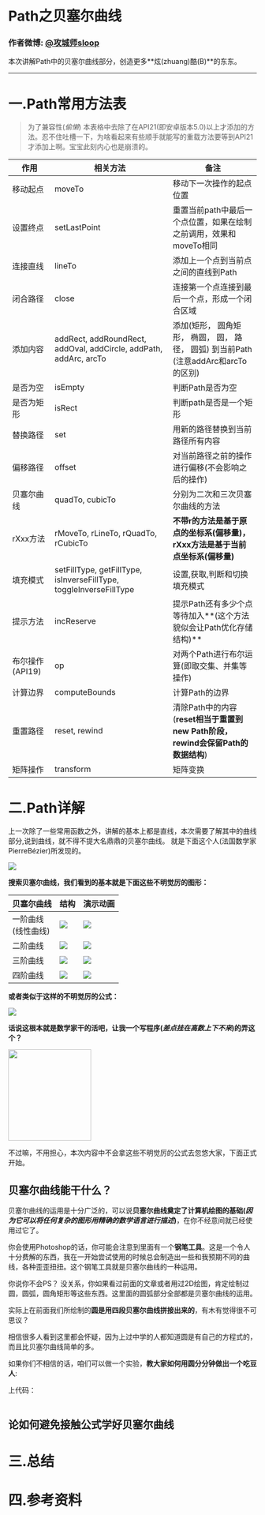# Path之贝塞尔曲线

### 作者微博: [@攻城师sloop](http://weibo.com/GcsSloop)

本次讲解Path中的贝塞尔曲线部分，创造更多**炫(zhuang)酷(B)**的东东。

******

# 一.Path常用方法表
> 为了兼容性(_偷懒_) 本表格中去除了在API21(即安卓版本5.0)以上才添加的方法。忍不住吐槽一下，为啥看起来有些顺手就能写的重载方法要等到API21才添加上啊。宝宝此刻内心也是崩溃的。

作用 | 相关方法 | 备注
--- | --- | ---
移动起点   | moveTo | 移动下一次操作的起点位置
设置终点   | setLastPoint | 重置当前path中最后一个点位置，如果在绘制之前调用，效果和moveTo相同
连接直线   | lineTo | 添加上一个点到当前点之间的直线到Path
闭合路径   | close  | 连接第一个点连接到最后一个点，形成一个闭合区域
添加内容   | addRect, addRoundRect,  addOval, addCircle, 	addPath, addArc, arcTo | 添加(矩形， 圆角矩形， 椭圆， 圆， 路径， 圆弧) 到当前Path (注意addArc和arcTo的区别)
是否为空   | isEmpty | 判断Path是否为空
是否为矩形 | isRect  | 判断path是否是一个矩形
替换路径   | set | 用新的路径替换到当前路径所有内容
偏移路径   | offset | 对当前路径之前的操作进行偏移(不会影响之后的操作)
贝塞尔曲线 | quadTo, cubicTo | 分别为二次和三次贝塞尔曲线的方法
rXxx方法   | rMoveTo, rLineTo, rQuadTo, rCubicTo | **不带r的方法是基于原点的坐标系(偏移量)，rXxx方法是基于当前点坐标系(偏移量)**
填充模式   | setFillType, getFillType, isInverseFillType, toggleInverseFillType| 设置,获取,判断和切换填充模式
提示方法   | incReserve | 提示Path还有多少个点等待加入**(这个方法貌似会让Path优化存储结构)**
布尔操作(API19) | op | 对两个Path进行布尔运算(即取交集、并集等操作)
计算边界   | computeBounds | 计算Path的边界
重置路径   | reset, rewind | 清除Path中的内容(**reset相当于重置到new Path阶段，rewind会保留Path的数据结构**)
矩阵操作   | transform | 矩阵变换

# 二.Path详解

上一次除了一些常用函数之外，讲解的基本上都是直线，本次需要了解其中的曲线部分,说到曲线，就不得不提大名鼎鼎的贝塞尔曲线。
就是下面这个人(法国数学家PierreBézier)所发现的。


![](http://ww4.sinaimg.cn/large/005Xtdi2jw1f1ky5bw28pg305k07h3yo.gif)

**搜索贝塞尔曲线，我们看到的基本就是下面这些不明觉厉的图形：**

贝塞尔曲线 | 结构 | 演示动画
 --- | --- | ---
 一阶曲线<br/>(线性曲线) | ![](https://upload.wikimedia.org/wikipedia/commons/0/00/B%C3%A9zier_1_big.gif) | ![](https://upload.wikimedia.org/wikipedia/commons/0/00/B%C3%A9zier_1_big.gif)
 二阶曲线 | ![](https://upload.wikimedia.org/wikipedia/commons/6/6b/B%C3%A9zier_2_big.svg) | ![](https://upload.wikimedia.org/wikipedia/commons/3/3d/B%C3%A9zier_2_big.gif)
三阶曲线 |  ![](https://upload.wikimedia.org/wikipedia/commons/8/89/B%C3%A9zier_3_big.svg) | ![](https://upload.wikimedia.org/wikipedia/commons/d/db/B%C3%A9zier_3_big.gif)
四阶曲线 | ![](https://upload.wikimedia.org/wikipedia/commons/b/bf/B%C3%A9zier_4_big.svg) | ![](https://upload.wikimedia.org/wikipedia/commons/a/a4/B%C3%A9zier_4_big.gif)

**或者类似于这样的不明觉厉的公式：**

![](https://upload.wikimedia.org/math/8/f/4/8f4c915ef475b93fc0f8374f378e436f.png)

**话说这根本就是数学家干的活吧，让我一个写程序(_差点挂在高数上下不来_)的弄这个？**

<img src = "http://ww4.sinaimg.cn/large/005Xtdi2jw1f1ko2ld47aj309c0aajrp.jpg" width=168 height = 185/>

不过嘛，不用担心，本次内容中不会拿这些不明觉厉的公式去忽悠大家，下面正式开始。

## 贝塞尔曲线能干什么？

贝塞尔曲线的运用是十分广泛的，可以说**贝塞尔曲线奠定了计算机绘图的基础(_因为它可以将任何复杂的图形用精确的数学语言进行描述_)**，在你不经意间就已经使用过它了。

你会使用Photoshop的话，你可能会注意到里面有一个**钢笔工具**。这是一个令人十分费解的东西，我在一开始尝试使用的时候总会制造出一些和我预期不同的曲线，各种歪歪扭扭。这个钢笔工具就是贝塞尔曲线的一种运用。

你说你不会PS？ 没关系，你如果看过前面的文章或者用过2D绘图，肯定绘制过圆，圆弧，圆角矩形等这些东西。这里面的圆弧部分全部都是贝塞尔曲线的运用。

实际上在前面我们所绘制的**圆是用四段贝塞尔曲线拼接出来的**，有木有觉得很不可思议？

相信很多人看到这里都会怀疑，因为上过中学的人都知道圆是有自己的方程式的，而且比贝塞尔曲线简单的多。

如果你们不相信的话，咱们可以做一个实验，**教大家如何用圆分分钟做出一个吃豆人**:

上代码：
``` java
```






## 论如何避免接触公式学好贝塞尔曲线




# 三.总结

# 四.参考资料
